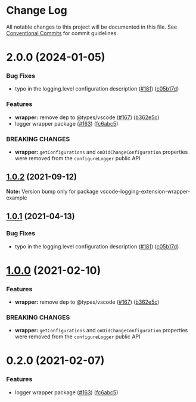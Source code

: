 # Change Log

All notable changes to this project will be documented in this file.
See [Conventional Commits](https://conventionalcommits.org) for commit guidelines.

# 2.0.0 (2024-01-05)

### Bug Fixes

- typo in the logging.level configuration description ([#181](https://github.com/SAP/vscode-logging/issues/181)) ([c05b17d](https://github.com/SAP/vscode-logging/commit/c05b17d4348e89f27a3cb86f2e20bc190cdf1afb))

### Features

- **wrapper:** remove dep to @types/vscode ([#167](https://github.com/SAP/vscode-logging/issues/167)) ([b362e5c](https://github.com/SAP/vscode-logging/commit/b362e5c3b11020ab09a5e705d7834fa53e8bd48e))
- logger wrapper package ([#163](https://github.com/SAP/vscode-logging/issues/163)) ([fc6abc5](https://github.com/SAP/vscode-logging/commit/fc6abc5ea43403c3039edb8589c68a0a339e5ebc))

### BREAKING CHANGES

- **wrapper:** `getConfigurations` and `onDidChangeConfiguration` properties
  were removed from the `configureLogger` public API

## [1.0.2](https://github.com/SAP/vscode-logging/compare/vscode-logging-extension-wrapper-example@1.0.1...vscode-logging-extension-wrapper-example@1.0.2) (2021-09-12)

**Note:** Version bump only for package vscode-logging-extension-wrapper-example

## [1.0.1](https://github.com/SAP/vscode-logging/compare/vscode-logging-extension-wrapper-example@1.0.0...vscode-logging-extension-wrapper-example@1.0.1) (2021-04-13)

### Bug Fixes

- typo in the logging.level configuration description ([#181](https://github.com/SAP/vscode-logging/issues/181)) ([c05b17d](https://github.com/SAP/vscode-logging/commit/c05b17d4348e89f27a3cb86f2e20bc190cdf1afb))

# [1.0.0](https://github.com/SAP/vscode-logging/compare/vscode-logging-extension-wrapper-example@0.2.0...vscode-logging-extension-wrapper-example@1.0.0) (2021-02-10)

### Features

- **wrapper:** remove dep to @types/vscode ([#167](https://github.com/SAP/vscode-logging/issues/167)) ([b362e5c](https://github.com/SAP/vscode-logging/commit/b362e5c3b11020ab09a5e705d7834fa53e8bd48e))

### BREAKING CHANGES

- **wrapper:** `getConfigurations` and `onDidChangeConfiguration` properties
  were removed from the `configureLogger` public API

# 0.2.0 (2021-02-07)

### Features

- logger wrapper package ([#163](https://github.com/SAP/vscode-logging/issues/163)) ([fc6abc5](https://github.com/SAP/vscode-logging/commit/fc6abc5ea43403c3039edb8589c68a0a339e5ebc))
